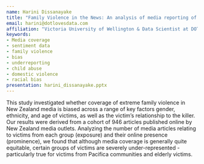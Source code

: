```yaml
---
name: Harini Dissanayake
title: "Family Violence in the News: An analysis of media reporting of extreme family violence in New Zealand"
email: harini@dotlovesdata.com
affiliation: "Victoria University of Wellington & Data Scientist at DOT Loves Data"
keywords:
- Media coverage
- sentiment data
- family violence
- bias
- underreporting
- child abuse
- domestic violence
- racial bias
presentation: harini_dissanayake.pptx
---
```


This study investigated whether coverage of extreme family violence in New Zealand media is biased across a range of key factors gender, ethnicity, and age of victims, as well as the victim’s relationship to the killer. Our results were derived from a cohort of 946 articles published online by New Zealand media outlets. Analyzing the number of media articles relating to victims from each group (exposure) and their online presence (prominence), we found that although media coverage is generally quite equitable, certain groups of victims are severely under-represented - particularly true for victims from Pacifica communities and elderly victims.
